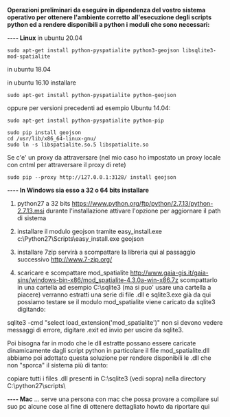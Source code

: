 **Operazioni preliminari da eseguire in dipendenza del vostro sistema operativo per ottenere l'ambiente corretto all'esecuzione degli scripts python ed a rendere disponibili a python i moduli che sono necessari:**

**---- Linux**
in ubuntu 20.04

    sudo apt-get install python-pyspatialite python3-geojson libsqlite3-mod-spatialite

in ubuntu 18.04


in ubuntu 16.10 installare 

    sudo apt-get install python-pyspatialite python-geojson

oppure per versioni precedenti ad esempio Ubuntu 14.04: 

    sudo apt-get install python-pyspatialite python-pip

    sudo pip install geojson
    cd /usr/lib/x86_64-linux-gnu/
    sudo ln -s libspatialite.so.5 libspatialite.so
 
Se c'e' un proxy da attraversare (nel mio caso ho impostato un proxy locale con cntml per attraversare il proxy di rete)

    sudo pip --proxy http://127.0.0.1:3128/ install geojson


**---- In Windows sia esso a 32 o 64 bits installare**

1) python27 a 32 bits https://www.python.org/ftp/python/2.7.13/python-2.7.13.msi
durante l'installazione attivare l'opzione per aggiornare il path di sistema

2) installare il modulo geojson tramite easy_install.exe
c:\Python27\Scripts\easy_install.exe geojson

3) installare 7zip servirà a scompattare la libreria qui al passaggio successivo
http://www.7-zip.org/

4) scaricare e scompattare mod_spatialite
http://www.gaia-gis.it/gaia-sins/windows-bin-x86/mod_spatialite-4.3.0a-win-x86.7z
scompattarlo in una cartella ad esempio C:\sqlite3 (ma si puo' usare una cartella a piacere) 
verranno estratti una serie di file .dll e sqlite3.exe già da qui possiamo testare se il 
modulo mod_spatialite viene caricato da sqlite3 digitando:

sqlite3 -cmd "select load_extension('mod_spatialite')"
non si devono vedere messaggi di errore, digitare .exit ed invio per uscire da sqlite3.

Poi bisogna far in modo che le dll estratte possano essere caricate dinamicamente dagli script python
in particolare il file mod_spatialite.dll 
abbiamo poi adottato questa soluzione per rendere disponibili le .dll che non "sporca" il sistema più di tanto:

copiare tutti i files .dll presenti in C:\sqlite3 (vedi sopra) nella directory C:\python27\scripts\


**---- Mac**
... serve una persona con mac che possa provare a compilare sul suo pc alcune cose al fine di ottenere dettagliato howto da riportare qui
